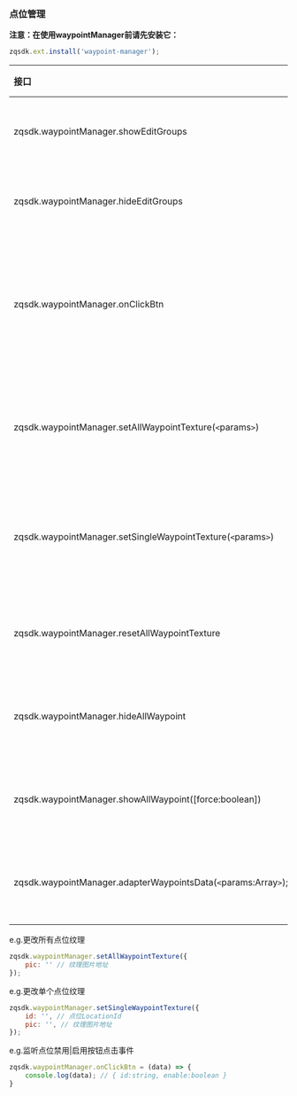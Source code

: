 <!--
 * @Author: zxf
 * @Date: 2022-04-18 11:55:52
 * @Description: 点位
-->
### 点位管理

**注意：在使用waypointManager前请先安装它：**

````javascript
zqsdk.ext.install('waypoint-manager');
````

| 接口                                                         | 类型     | 描述                 | 参数                                                         | 返回 |
| :----------------------------------------------------------- | :------- | :------------------- | :----------------------------------------------------------- | :--- |
| zqsdk.waypointManager.showEditGroups                         | Function | 显示编辑组           | 无                                                           | 无   |
| zqsdk.waypointManager.hideEditGroups                         | Function | 隐藏编辑组           | 无                                                           | 无   |
| zqsdk.waypointManager.onClickBtn                             | Callback | 点击编辑组按钮时触发 | data:object                                                  | 无   |
| zqsdk.waypointManager.setAllWaypointTexture(`<`params`>`)    | Function | 设置所有点位纹理     | params: `{ pic:string }`                                       | 无   |
| zqsdk.waypointManager.setSingleWaypointTexture(`<`params`>`) | Function | 设置单个点位纹理     | params: `{ id:string, pic:string }`                            | 无   |
| zqsdk.waypointManager.resetAllWaypointTexture                | Function | 重置点位纹理         | 无                                                           | 无   |
| zqsdk.waypointManager.hideAllWaypoint                        | Function | 隐藏所有点位         | 无                                                           | 无   |
| zqsdk.waypointManager.showAllWaypoint([force:boolean])       | Function | 显示所有点位         | force: 强制显示所有点位，包括禁用点位                        | 无   |
| zqsdk.waypointManager.adapterWaypointsData(`<`params:Array`>`); | Function | 适配点位数据         | params: ````[{id: string, enable: boolean,visible: boolean,pic: string }]```` | 无   |

e.g.更改所有点位纹理

````javascript
zqsdk.waypointManager.setAllWaypointTexture({
    pic: '' // 纹理图片地址
});
````

e.g.更改单个点位纹理

````javascript
zqsdk.waypointManager.setSingleWaypointTexture({
    id: '', // 点位LocationId
    pic: '', // 纹理图片地址
});
````

e.g.监听点位禁用|启用按钮点击事件

```javascript
zqsdk.waypointManager.onClickBtn = (data) => {
    console.log(data); // { id:string, enable:boolean }
}
```

